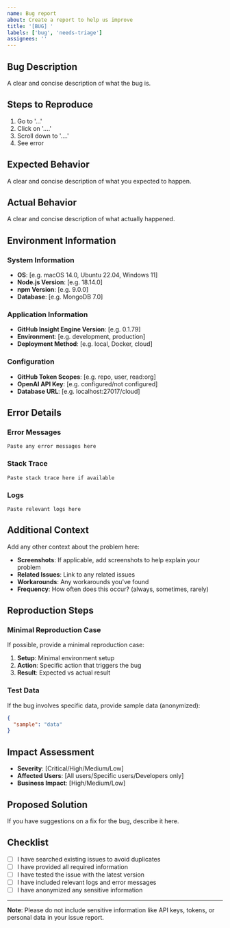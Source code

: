 ```yaml
---
name: Bug report
about: Create a report to help us improve
title: '[BUG] '
labels: ['bug', 'needs-triage']
assignees: ''
---
```


## Bug Description

A clear and concise description of what the bug is.

## Steps to Reproduce

1. Go to '...'
2. Click on '....'
3. Scroll down to '....'
4. See error

## Expected Behavior

A clear and concise description of what you expected to happen.

## Actual Behavior

A clear and concise description of what actually happened.

## Environment Information

### System Information
- **OS**: [e.g. macOS 14.0, Ubuntu 22.04, Windows 11]
- **Node.js Version**: [e.g. 18.14.0]
- **npm Version**: [e.g. 9.0.0]
- **Database**: [e.g. MongoDB 7.0]

### Application Information
- **GitHub Insight Engine Version**: [e.g. 0.1.79]
- **Environment**: [e.g. development, production]
- **Deployment Method**: [e.g. local, Docker, cloud]

### Configuration
- **GitHub Token Scopes**: [e.g. repo, user, read:org]
- **OpenAI API Key**: [e.g. configured/not configured]
- **Database URL**: [e.g. localhost:27017/cloud]

## Error Details

### Error Messages
```
Paste any error messages here
```

### Stack Trace
```
Paste stack trace here if available
```

### Logs
```
Paste relevant logs here
```

## Additional Context

Add any other context about the problem here:

- **Screenshots**: If applicable, add screenshots to help explain your problem
- **Related Issues**: Link to any related issues
- **Workarounds**: Any workarounds you've found
- **Frequency**: How often does this occur? (always, sometimes, rarely)

## Reproduction Steps

### Minimal Reproduction Case

If possible, provide a minimal reproduction case:

1. **Setup**: Minimal environment setup
2. **Action**: Specific action that triggers the bug
3. **Result**: Expected vs actual result

### Test Data

If the bug involves specific data, provide sample data (anonymized):

```json
{
  "sample": "data"
}
```

## Impact Assessment

- **Severity**: [Critical/High/Medium/Low]
- **Affected Users**: [All users/Specific users/Developers only]
- **Business Impact**: [High/Medium/Low]

## Proposed Solution

If you have suggestions on a fix for the bug, describe it here.

## Checklist

- [ ] I have searched existing issues to avoid duplicates
- [ ] I have provided all required information
- [ ] I have tested the issue with the latest version
- [ ] I have included relevant logs and error messages
- [ ] I have anonymized any sensitive information

---

**Note**: Please do not include sensitive information like API keys, tokens, or personal data in your issue report. 